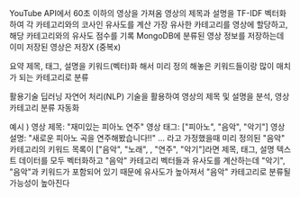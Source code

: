YouTube API에서 60초 이하의 영상을 가져옴
영상의 제목과 설명을 TF-IDF 벡터화하여 각 카테고리와의 코사인 유사도를 계산
가장 유사한 카테고리를 영상에 할당하고, 해당 카테고리와의 유사도 점수를 기록
MongoDB에 분류된 영상 정보를 저장하는데 이미 저장된 영상은 저장X (중복x)

요약
제목, 태그, 설명을 키워드(벡터)화 해서 미리 정의 해놓은 키워드들이랑 많이 매치가 되는 카테고리로 분류

활용기술 
딥러닝 자연어 처리(NLP) 기술을 활용하여 영상의 제목 및 설명을 분석, 영상 카테고리 분류 자동화


예시 ) 
영상 제목: "재미있는 피아노 연주"
영상 태그: ["피아노", "음악", "악기"]
영상 설명: "새로운 피아노 곡을 연주해봤습니다!!"
...
라고 가정했을때 미리 정의된 "음악" 카테고리의 키워드 목록이 ["음악", "노래", , "연주", "악기"]라면 제목, 태그, 설명 텍스트 데이터를 모두 벡터화하고 
"음악" 카테고리 벡터들과 유사도를 계산하는데 "악기", "음악"과 키워드가 포함되어 있기 때문에 유사도가 높아져서 "음악" 카테고리로 분류될 가능성이 높아진다
